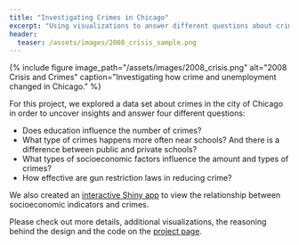 ```yaml
---
title: "Investigating Crimes in Chicago"
excerpt: "Using visualizations to answer different questions about crime activity in the city of Chicago."
header:
  teaser: /assets/images/2008_crisis_sample.png
---
```


{% include figure image_path="/assets/images/2008_crisis.png" alt="2008 Crisis and Crimes" caption="Investigating how crime and unemployment changed in Chicago." %}

For this project, we explored a data set about crimes in the city of Chicago in order to uncover insights and answer four different questions:

* Does education influence the number of crimes?
* What type of crimes happens more often near schools? And there is a difference between public and private schools?
* What types of socioeconomic factors influence the amount and types of crimes?
* How effective are gun restriction laws in reducing crime?

We also created an [interactive Shiny app](https://vitorsb.shinyapps.io/chicago_crimes_economic/) to view the relationship between socioeconomic indicators and crimes.

Please check out more details, additional visualizations, the reasoning behind the design and the code on the [project page](https://vbernardes.github.io/chicago-crime-dataviz/).
